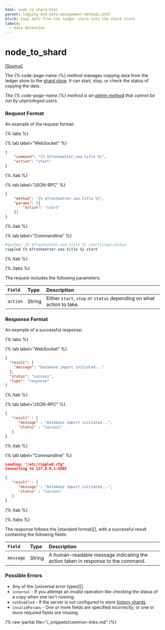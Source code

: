 ```yaml
---
html: node_to_shard.html
parent: logging-and-data-management-methods.html
blurb: Copy data from the ledger store into the shard store.
labels:
  - Data Retention
---
```

# node_to_shard
[[Source]](https://github.com/XRPLF/rippled/blob/develop/src/ripple/rpc/handlers/NodeToShard.cpp "Source")

The {% code-page-name /%} method manages copying data from the ledger store to the [shard store](../../../../infrastructure/configuration/data-retention/history-sharding.md). It can start, stop, or check the status of copying the data.

_The {% code-page-name /%} method is an [admin method](../index.md) that cannot be run by unprivileged users._


### Request Format

An example of the request format:

{% tabs %}

{% tab label="WebSocket" %}
```json
{
    "command": "{% $frontmatter.seo.title %}",
    "action": "start"
}
```
{% /tab %}

{% tab label="JSON-RPC" %}
```json
{
    "method": "{% $frontmatter.seo.title %}",
    "params": [{
        "action": "start"
    }]
}
```
{% /tab %}

{% tab label="Commandline" %}
```sh
#Syntax: {% $frontmatter.seo.title %} start|stop|status
rippled {% $frontmatter.seo.title %} start
```
{% /tab %}

{% /tabs %}

The request includes the following parameters:

| `Field`  | Type   | Description                                              |
|:---------|:-------|:---------------------------------------------------------|
| `action` | String | Either `start`, `stop` or `status` depending on what action to take. |


### Response Format

An example of a successful response:

{% tabs %}

{% tab label="WebSocket" %}
```json
{
  "result": {
    "message": "Database import initiated..."
  },
  "status": "success",
  "type": "response"
}
```
{% /tab %}

{% tab label="JSON-RPC" %}
```json
{
   "result" : {
      "message" : "Database import initiated...",
      "status" : "success"
   }
}

```
{% /tab %}

{% tab label="Commandline" %}
```json
Loading: "/etc/rippled.cfg"
Connecting to 127.0.0.1:5005

{
   "result" : {
      "message" : "Database import initiated...",
      "status" : "success"
   }
}

```
{% /tab %}

{% /tabs %}

The response follows the [standard format][], with a successful result containing the following fields:

| `Field`   | Type   | Description                                             |
|:----------|:-------|:--------------------------------------------------------|
| `message` | String | A human-readable message indicating the action taken in response to the command. |


### Possible Errors

- Any of the [universal error types][].
- `internal` - If you attempt an invalid operation like checking the status of a copy when one isn't running.
- `notEnabled` - If the server is not configured to store [history shards](../../../../infrastructure/configuration/data-retention/history-sharding.md).
- `invalidParams` - One or more fields are specified incorrectly, or one or more required fields are missing.

{% raw-partial file="/_snippets/common-links.md" /%}
